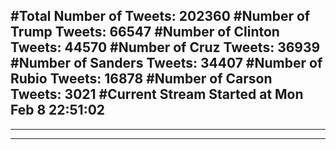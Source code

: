 #Total Number of Tweets: 202360 
#Number of Trump Tweets: 66547
#Number of Clinton Tweets: 44570
#Number of Cruz Tweets: 36939
#Number of Sanders Tweets: 34407
#Number of Rubio Tweets: 16878
#Number of Carson Tweets: 3021
#Current Stream Started at Mon Feb  8 22:51:02
---
---
---
